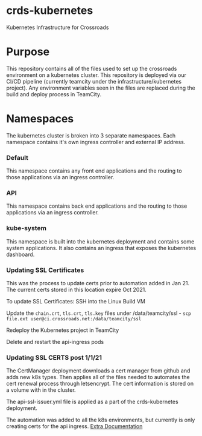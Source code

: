 # crds-kubernetes
Kubernetes Infrastructure for Crossroads

# Purpose

This repository contains all of the files used to set up the crossroads environment on a kubernetes cluster. This repository is deployed via our CI/CD pipeline (currently teamcity under the infrastructure/kubernetes project). Any environment variables seen in the files are replaced during the build and deploy process in TeamCity.

# Namespaces

The kubernetes cluster is broken into 3 separate namespaces. Each namespace contains it's own ingress controller and external IP address.

### Default

This namespace contains any front end applications and the routing to those applications via an ingress controller.

### API

This namespace contains back end applications and the routing to those applications via an ingress controller.

### kube-system

This namespace is built into the kubernetes deployment and contains some system applications. It also contains an ingress that exposes the kubernetes dashboard.


### Updating SSL Certificates
This was the process to update certs prior to automation added in Jan 21. The current certs stored in this location expire Oct 2021.

To update SSL Certificates:
SSH into the Linux Build VM

Update the `chain.crt`, `tls.crt`, `tls.key` files under /data/teamcity/ssl - `scp file.ext user@ci.crossroads.net:/data/teamcity/ssl`

Redeploy the Kubernetes project in TeamCity

Delete and restart the api-ingress pods

### Updating SSL CERTS post 1/1/21 ###
The CertManager deployment downloads a cert manager from github and adds new k8s types. Then applies all of the files needed to automates the cert renewal process through letsencrypt. The cert information is stored on a volume with in the cluster.

The api-ssl-issuer.yml file is applied as a part of the crds-kubernetes deployment.

The automation was added to all the k8s environments, but currently is only creating certs for the api ingress. [Extra Documentation](https://docs.google.com/document/d/1xe6fGtLWx_ZJAU6UTK7QMf6343HRHr3f-YuppC3rGrM/edit?usp=sharing)